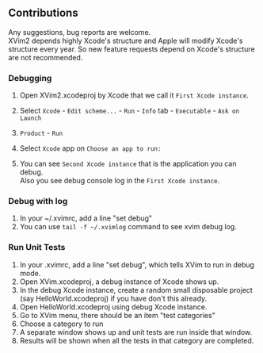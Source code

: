## Contributions
  Any suggestions, bug reports are welcome.  
  XVim2 depends highly Xcode's structure and Apple will modify Xcode's structure every year. So new feature requests depend on Xcode's structure are not recommended. 
  
### Debugging
  1. Open XVim2.xcodeproj by Xcode that we call it `First Xcode instance`.

  2. Select `Xcode` - `Edit scheme...` - `Run` - `Info` tab - `Executable` - `Ask on Launch`

  3. `Product` - `Run`

  4. Select `Xcode` app on `Choose an app to run:`
  
  5. You can see `Second Xcode instance` that is the application you can debug.  
     Also you see debug console log in the `First Xcode instance`.
     
### Debug with log
  1. In your ~/.xvimrc, add a line "set debug"
  2. You can use `tail -f ~/.xvimlog` command to see xvim debug log. 

### Run Unit Tests
  1. In your .xvimrc, add a line "set debug", which tells XVim to run in debug mode.
  2. Open XVim.xcodeproj, a debug instance of Xcode shows up.
  3. In the debug Xcode instance, create a random small disposable project (say HelloWorld.xcodeproj) if you have don't this already.
  4. Open HelloWorld.xcodeproj using debug Xcode instance.
  5. Go to XVim menu, there should be an item "test categories"
  6. Choose a category to run
  7. A separate window shows up and unit tests are run inside that window.
  8. Results will be shown when all the tests in that category are completed.
